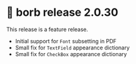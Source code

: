 # :mega: borb release 2.0.30

This release is a feature release.
- Initial support for `Font` subsetting in PDF
- Small fix for `TextField` appearance dictionary
- Small fix for `CheckBox` appearance dictionary